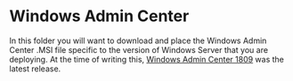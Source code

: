 # Windows Admin Center

In this folder you will want to download and place the Windows Admin Center .MSI file specific to the version of Windows Server that you are deploying. At the time of writing this, [Windows Admin Center 1809](https://docs.microsoft.com/en-us/windows-server/manage/windows-admin-center/understand/windows-admin-center) was the latest release.

